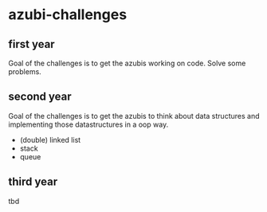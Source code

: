 azubi-challenges
================

first year
-------
 
Goal of the challenges is to get the azubis working on code. Solve some problems.

second year
-----------

Goal of the challenges is to get the azubis to think about data structures and implementing those datastructures in a oop way. 

 * (double) linked list
 * stack
 * queue


third year
----------

tbd